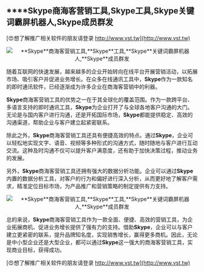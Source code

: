 ## ****Skype**商海客营销工具,**Skype**工具,**Skype**关键词霸屏机器人,**Skype**成员群发**

[😍想了解推广相关软件的朋友请登录 http://www.vst.tw](http://www.vst.tw)

 <center><img src="https://vst.tw/MP4/tuiguang/png/6.png" alt="**Skype**商海客营销工具,**Skype**工具,**Skype**关键词霸屏机器人,**Skype**成员群发"></center>

随着互联网的快速发展，越来越多的企业开始转向在线平台开展营销活动，以拓展市场、吸引客户并促进业务增长。在众多在线通讯工具中，**Skype**作为一款知名的即时通讯软件，已经逐渐成为许多企业在商海客营销中的利器。

**Skype**商海客营销工具的优势之一在于其全球化的覆盖范围。作为一款跨平台、多语言支持的即时通讯工具，**Skype**为企业打开了与全球各地客户沟通的大门。无论是与国内客户进行沟通，还是开拓国际市场，**Skype**都能提供稳定、高效的沟通渠道，帮助企业与客户建立起紧密联系。

除此之外，**Skype**商海客营销工具还具有便捷高效的特点。通过**Skype**，企业可以轻松地实现文字、语音、视频等多种形式的沟通方式，随时随地与客户进行互动交流。这种及时沟通不仅可以提升客户满意度，还有助于加快决策过程，推动业务的发展。

另外，**Skype**商海客营销工具还拥有强大的数据分析功能。企业可以通过**Skype**内置的数据分析工具，对客户的行为和偏好进行深入分析，从而更好地了解客户需求，精准定位目标市场，为产品推广和营销策略的制定提供有力支持。

 <center><img src="https://vst.tw/MP4/tuiguang/png/3.png" alt="**Skype**商海客营销工具,**Skype**工具,**Skype**关键词霸屏机器人,**Skype**成员群发"></center>

总的来说，**Skype**商海客营销工具作为一款全面、便捷、高效的营销工具，为企业拓展商机、促进业务增长提供了强有力的支持。借助**Skype**，企业可以与客户建立更紧密的联系，提升品牌知名度，实现销售增长，赢得更多商机。因此，无论是中小型企业还是大型企业，都可以通过**Skype**这一强大的商海客营销工具，实现商业目标，获得成功。

[😍想了解推广相关软件的朋友请登录 http://www.vst.tw](http://www.vst.tw)



